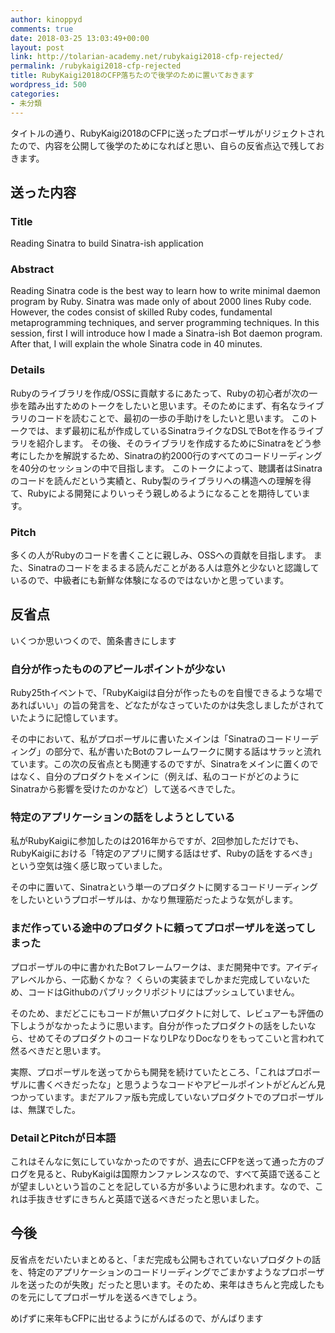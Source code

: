 ```yaml
---
author: kinoppyd
comments: true
date: 2018-03-25 13:03:49+00:00
layout: post
link: http://tolarian-academy.net/rubykaigi2018-cfp-rejected/
permalink: /rubykaigi2018-cfp-rejected
title: RubyKaigi2018のCFP落ちたので後学のために置いておきます
wordpress_id: 500
categories:
- 未分類
---
```


タイトルの通り、RubyKaigi2018のCFPに送ったプロポーザルがリジェクトされたので、内容を公開して後学のためになればと思い、自らの反省点込で残しておきます。


## 送った内容




### Title


Reading Sinatra to build Sinatra-ish application


### Abstract


Reading Sinatra code is the best way to learn how to write minimal daemon program by Ruby.
Sinatra was made only of about 2000 lines Ruby code. However, the codes consist of skilled Ruby codes, fundamental metaprogramming techniques, and server programming techniques.
In this session, first I will introduce how I made a Sinatra-ish Bot daemon program. After that, I will explain the whole Sinatra code in 40 minutes.


### Details


Rubyのライブラリを作成/OSSに貢献するにあたって、Rubyの初心者が次の一歩を踏み出すためのトークをしたいと思います。そのためにまず、有名なライブラリのコードを読むことで、最初の一歩の手助けをしたいと思います。
このトークでは、まず最初に私が作成しているSinatraライクなDSLでBotを作るライブラリを紹介します。
その後、そのライブラリを作成するためにSinatraをどう参考にしたかを解説するため、Sinatraの約2000行のすべてのコードリーディングを40分のセッションの中で目指します。
このトークによって、聴講者はSinatraのコードを読んだという実績と、Ruby製のライブラリへの構造への理解を得て、Rubyによる開発によりいっそう親しめるようになることを期待しています。


### Pitch


多くの人がRubyのコードを書くことに親しみ、OSSへの貢献を目指します。
また、Sinatraのコードをまるまる読んだことがある人は意外と少ないと認識しているので、中級者にも新鮮な体験になるのではないかと思っています。


## 反省点


いくつか思いつくので、箇条書きにします


### 自分が作ったもののアピールポイントが少ない


Ruby25thイベントで、「RubyKaigiは自分が作ったものを自慢できるような場であればいい」の旨の発言を、どなたがなさっていたのかは失念しましたがされていたように記憶しています。

その中において、私がプロポーザルに書いたメインは「Sinatraのコードリーディング」の部分で、私が書いたBotのフレームワークに関する話はサラッと流れています。この次の反省点とも関連するのですが、Sinatraをメインに置くのではなく、自分のプロダクトをメインに（例えば、私のコードがどのようにSinatraから影響を受けたのかなど）して送るべきでした。


### 特定のアプリケーションの話をしようとしている


私がRubyKaigiに参加したのは2016年からですが、2回参加しただけでも、RubyKaigiにおける「特定のアプリに関する話はせず、Rubyの話をするべき」という空気は強く感じ取っていました。

その中に置いて、Sinatraという単一のプロダクトに関するコードリーディングをしたいというプロポーザルは、かなり無理筋だったような気がします。


### まだ作っている途中のプロダクトに頼ってプロポーザルを送ってしまった


プロポーザルの中に書かれたBotフレームワークは、まだ開発中です。アイディアレベルから、一応動くかな？ くらいの実装までしかまだ完成していないため、コードはGithubのパブリックリポジトリにはプッシュしていません。

そのため、まだどこにもコードが無いプロダクトに対して、レビュアーも評価の下しようがなかったように思います。自分が作ったプロダクトの話をしたいなら、せめてそのプロダクトのコードなりLPなりDocなりをもってこいと言われて然るべきだと思います。

実際、プロポーザルを送ってからも開発を続けていたところ、「これはプロポーザルに書くべきだったな」と思うようなコードやアピールポイントがどんどん見つかっています。まだアルファ版も完成していないプロダクトでのプロポーザルは、無謀でした。


### DetailとPitchが日本語


これはそんなに気にしていなかったのですが、過去にCFPを送って通った方のブログを見ると、RubyKaigiは国際カンファレンスなので、すべて英語で送ることが望ましいという旨のことを記している方が多いように思われます。なので、これは手抜きせずにきちんと英語で送るべきだったと思いました。


## 今後


反省点をだいたいまとめると、「まだ完成も公開もされていないプロダクトの話を、特定のアプリケーションのコードリーディングでごまかすようなプロポーザルを送ったのが失敗」だったと思います。そのため、来年はきちんと完成したものを元にしてプロポーザルを送るべきでしょう。

めげずに来年もCFPに出せるようにがんばるので、がんばります
